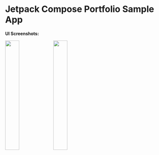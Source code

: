 <h1>Jetpack Compose Portfolio Sample App</h1>

<b>UI Screenshots:</b>

<img src="https://user-images.githubusercontent.com/75351694/226582685-85c0b30f-0f6b-4250-8e5d-049fd91d4a60.png" width=30% height=30%> <img src="https://user-images.githubusercontent.com/75351694/226582668-66a4f86f-b325-4f60-99f0-1edc51f85db2.png" width=30% height=30%>
